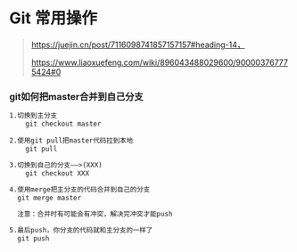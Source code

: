 # Git 常用操作

> https://juejin.cn/post/7116098741857157157#heading-14，
>
> https://www.liaoxuefeng.com/wiki/896043488029600/900003767775424#0



### git如何把master合并到自己分支

```markdown
1.切换到主分支
    git checkout master
    
2.使用git pull把master代码拉到本地
    git pull
    
3.切换到自己的分支——>(XXX)
    git checkout XXX

4.使用merge把主分支的代码合并到自己的分支
  git merge master

  注意：合并时有可能会有冲突，解决完冲突才能push

5.最后push，你分支的代码就和主分支的一样了
  git push
```



